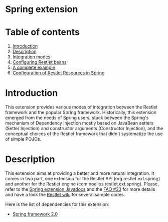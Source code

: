 Spring extension
================

Table of contents
=================

1.  [Introduction](http://wiki.restlet.org/docs_1.1/13-restlet/28-restlet/70-restlet.html#dsy70-restlet_Introduction)
2.  [Description](http://wiki.restlet.org/docs_1.1/13-restlet/28-restlet/70-restlet.html#dsy70-restlet_Description)
3.  [Integration
    modes](http://wiki.restlet.org/docs_1.1/13-restlet/28-restlet/70-restlet/194-restlet.html "Spring extension - Integration modes")
4.  [Configuring Restlet
    beans](http://wiki.restlet.org/docs_1.1/13-restlet/28-restlet/70-restlet/195-restlet.html "Spring extension - Configuring Restlet beans")
5.  [A complete
    example](http://wiki.restlet.org/docs_1.1/13-restlet/28-restlet/70-restlet/196-restlet.html "Spring extension - A complete example")
6.  [Configuration of Restlet Resources in
    Spring](http://wiki.restlet.org/docs_1.1/13-restlet/28-restlet/70-restlet/197-restlet.html "Spring extension - Configuration of Restlet Resources")

Introduction
============

This extension provides various modes of integration between the Restlet
framework and the popular Spring framework. Historically, this extension
emerged from the needs of Spring users, stuck between the Spring's
mechanism of Dependency Injection mostly based on JavaBean setters
(Setter Injection) and constructor arguments (Constructor Injection),
and the conceptual choices of the Restlet framework that didn't
systematize the use of simple POJOs. 

Description
===========

This extension aims at providing a better and more natural integration.
It comes in two part, one extension for the Restlet API
(org.restlet.ext.spring) and another for the Restlet engine
(com.noelios.restlet.ext.spring). Please, refer to the [Spring extension
Javadocs](http://restlet.org/learn/javadocs/1.1/ext/org/restlet/ext/spring/package-summary.html)
and the [FAQ
\#23](http://restlet.org/learn/javadocs/1.1/faq#23)
for more details and have a look the [Restlet
wiki](http://wiki.restlet.org/)
for several sample codes.

Here is the list of dependencies for this extension:

-   [Spring framework
    2.0](http://www.springframework.org/)

